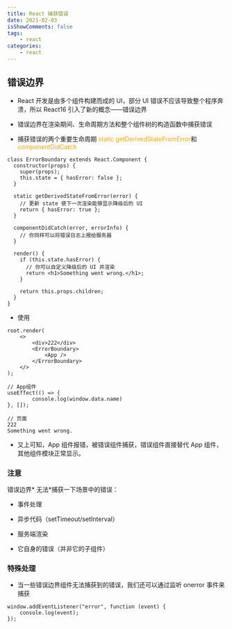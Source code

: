 ```yaml
---
title: React 捕获错误
date: 2021-02-03
isShowComments: false
tags:
    - react
categories:
    - react
---
```


## 错误边界

-   React 开发是由多个组件构建而成的 UI，部分 UI 错误不应该导致整个程序奔溃，所以 React16 引入了新的概念——错误边界

-   错误边界在渲染期间、生命周期方法和整个组件树的构造函数中捕获错误

-   捕获错误的两个重要生命周期<font color="orange"> static getDerivedStateFromError</font>和<font color="orange"> componentDidCatch </font>

```
class ErrorBoundary extends React.Component {
  constructor(props) {
    super(props);
    this.state = { hasError: false };
  }

  static getDerivedStateFromError(error) {
    // 更新 state 使下一次渲染能够显示降级后的 UI
    return { hasError: true };
  }

  componentDidCatch(error, errorInfo) {
    // 你同样可以将错误日志上报给服务器
  }

  render() {
    if (this.state.hasError) {
      // 你可以自定义降级后的 UI 并渲染
      return <h1>Something went wrong.</h1>;
    }

    return this.props.children;
  }
}
```

-   使用

```
root.render(
	<>
		<div>222</div>
		<ErrorBoundary>
			<App />
		</ErrorBoundary>
	</>
);

// App组件
useEffect(() => {
		console.log(window.data.name)
}, []);

// 页面
222
Something went wrong.
```

-   又上可知，App 组件报错，被错误组件捕获，错误组件直接替代 App 组件，其他组件模块正常显示。

### 注意

错误边界\* 无法\*捕获一下场景中的错误：

-   事件处理

-   异步代码（setTimeout/setInterval）

-   服务端渲染

-   它自身的错误（并非它的子组件）

### 特殊处理

-   当一些错误边界组件无法捕获到的错误，我们还可以通过监听 onerror 事件来捕获

```
window.addEventListener("error", function (event) {
    console.log(event);
});
```
